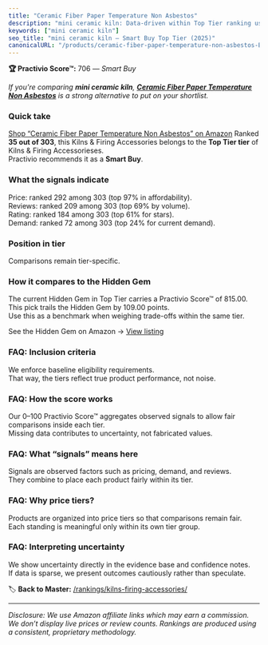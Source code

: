 ```yaml
---
title: "Ceramic Fiber Paper Temperature Non Asbestos"
description: "mini ceramic kiln: Data-driven within Top Tier ranking using the Practivio Score™. Positioned by quality, value, demand, findability, momentum."
keywords: ["mini ceramic kiln"]
seo_title: "mini ceramic kiln — Smart Buy Top Tier (2025)"
canonicalURL: "/products/ceramic-fiber-paper-temperature-non-asbestos-B0CY82N7V5/"
---
```


**🏆 Practivio Score™:** 706 — _Smart Buy_


*If you're comparing **mini ceramic kiln**, **[Ceramic Fiber Paper Temperature Non Asbestos](https://www.amazon.com/dp/B0CY82N7V5?tag=practivio-20)** is a strong alternative to put on your shortlist.*
### Quick take
[Shop “Ceramic Fiber Paper Temperature Non Asbestos” on Amazon](https://www.amazon.com/dp/B0CY82N7V5?tag=practivio-20)
Ranked **35 out of 303**, this Kilns & Firing Accessories belongs to the **Top Tier tier** of Kilns & Firing Accessorieses.  
Practivio recommends it as a **Smart Buy**.

### What the signals indicate
Price: ranked 292 among 303 (top 97% in affordability).  
Reviews: ranked 209 among 303 (top 69% by volume).  
Rating: ranked 184 among 303 (top 61% for stars).  
Demand: ranked 72 among 303 (top 24% for current demand).

### Position in tier
Comparisons remain tier-specific.

### How it compares to the Hidden Gem
The current Hidden Gem in Top Tier carries a Practivio Score™ of 815.00.  
This pick trails the Hidden Gem by 109.00 points.  
Use this as a benchmark when weighing trade-offs within the same tier.  

See the Hidden Gem on Amazon → [View listing](https://www.amazon.com/dp/B0CQJVQ1XB?tag=practivio-20)

### FAQ: Inclusion criteria
We enforce baseline eligibility requirements.  
That way, the tiers reflect true product performance, not noise.

### FAQ: How the score works
Our 0–100 Practivio Score™ aggregates observed signals to allow fair comparisons inside each tier.  
Missing data contributes to uncertainty, not fabricated values.

### FAQ: What “signals” means here
Signals are observed factors such as pricing, demand, and reviews.  
They combine to place each product fairly within its tier.

### FAQ: Why price tiers?
Products are organized into price tiers so that comparisons remain fair.  
Each standing is meaningful only within its own tier group.

### FAQ: Interpreting uncertainty
We show uncertainty directly in the evidence base and confidence notes.  
If data is sparse, we present outcomes cautiously rather than speculate.


🏷️ **Back to Master:** [/rankings/kilns-firing-accessories/](/rankings/kilns-firing-accessories/)

---
_Disclosure: We use Amazon affiliate links which may earn a commission. We don’t display live prices or review counts. Rankings are produced using a consistent, proprietary methodology._
